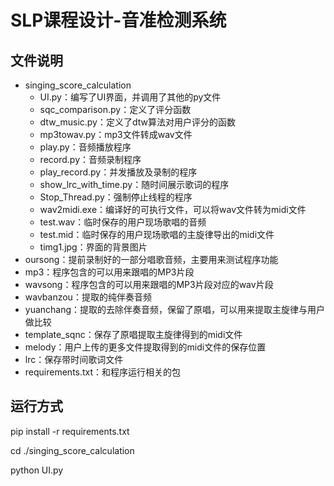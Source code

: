 # SLP课程设计-音准检测系统

## 文件说明

- singing_score_calculation
  - UI.py：编写了UI界面，并调用了其他的py文件
  - sqc_comparison.py：定义了评分函数
  - dtw_music.py：定义了dtw算法对用户评分的函数
  - mp3towav.py：mp3文件转成wav文件
  - play.py：音频播放程序
  - record.py：音频录制程序
  - play_record.py：并发播放及录制的程序
  - show_lrc_with_time.py：随时间展示歌词的程序
  - Stop_Thread.py：强制停止线程的程序
  - wav2midi.exe：编译好的可执行文件，可以将wav文件转为midi文件
  - test.wav：临时保存的用户现场歌唱的音频
  - test.mid：临时保存的用户现场歌唱的主旋律导出的midi文件
  - timg1.jpg：界面的背景图片
- oursong：提前录制好的一部分唱歌音频，主要用来测试程序功能
- mp3：程序包含的可以用来跟唱的MP3片段
- wavsong：程序包含的可以用来跟唱的MP3片段对应的wav片段
- wavbanzou：提取的纯伴奏音频
- yuanchang：提取的去除伴奏音频，保留了原唱，可以用来提取主旋律与用户做比较
- template_sqnc：保存了原唱提取主旋律得到的midi文件
- melody：用户上传的更多文件提取得到的midi文件的保存位置
- lrc：保存带时间歌词文件
- requirements.txt：和程序运行相关的包

## 运行方式

pip install -r requirements.txt<br>

cd ./singing_score_calculation<br>

python UI.py<br>

